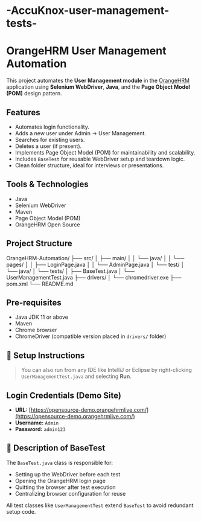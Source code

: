 # -AccuKnox-user-management-tests-

# OrangeHRM User Management Automation

This project automates the **User Management module** in the [OrangeHRM](https://opensource-demo.orangehrmlive.com/) application using **Selenium WebDriver**, **Java**, and the **Page Object Model (POM)** design pattern.

##  Features

- Automates login functionality.
- Adds a new user under Admin → User Management.
- Searches for existing users.
- Deletes a user (if present).
- Implements Page Object Model (POM) for maintainability and scalability.
- Includes `BaseTest` for reusable WebDriver setup and teardown logic.
- Clean folder structure, ideal for interviews or presentations.

##  Tools & Technologies

- Java
- Selenium WebDriver
- Maven
- Page Object Model (POM)
- OrangeHRM Open Source

##  Project Structure



OrangeHRM-Automation/
├── src/
│   ├── main/
│   │   └── java/
│   │       └── pages/
│   │           ├── LoginPage.java
│   │           └── AdminPage.java
│   └── test/
│       └── java/
│           └── tests/
│               ├── BaseTest.java
│               └── UserManagementTest.java
├── drivers/
│   └── chromedriver.exe
├── pom.xml
└── README.md



##  Pre-requisites

- Java JDK 11 or above
- Maven
- Chrome browser
- ChromeDriver (compatible version placed in `drivers/` folder)

## 🚀 Setup Instructions

> You can also run from any IDE like IntelliJ or Eclipse by right-clicking `UserManagementTest.java` and selecting **Run**.

##  Login Credentials (Demo Site)

* **URL:** [https://opensource-demo.orangehrmlive.com/](https://opensource-demo.orangehrmlive.com/)
* **Username:** `Admin`
* **Password:** `admin123`

## 📄 Description of BaseTest

The `BaseTest.java` class is responsible for:

* Setting up the WebDriver before each test
* Opening the OrangeHRM login page
* Quitting the browser after test execution
* Centralizing browser configuration for reuse

All test classes like `UserManagementTest` extend `BaseTest` to avoid redundant setup code.







